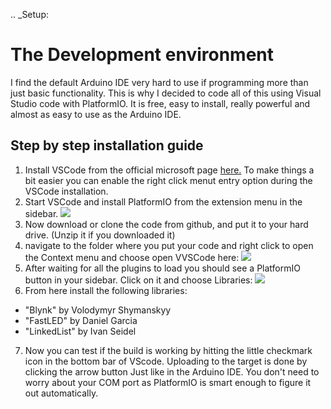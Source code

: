 .. _Setup:

# The Development environment

I find the default Arduino IDE very hard to use if programming more than just basic functionality. This is why I decided to code all of this using Visual Studio code with PlatformIO.
It is free, easy to install, really powerful and almost as easy to use as the Arduino IDE.

## Step by step installation guide
1. Install VSCode from the official microsoft page [here.](https://code.visualstudio.com/)
To make things a bit easier you can enable the right click menut entry option during the VSCode installation.
2. Start VSCode and install PlatformIO from the extension menu in the sidebar.
![](../images/PlatformIO-Install.jpg)
3. Now download or clone the code from github, and put it to your hard drive. (Unzip it if you downloaded it)
4. navigate to the folder where you put your code and right click to open the Context menu and choose open VVSCode here:
![](../images/Open-VSCode.jpg)
5. After waiting for all the plugins to load you should see a PlatformIO button in your sidebar. Click on it and choose Libraries:
![](../images/PlatformIO-Libraries.jpg)
6. From here install the following libraries:
 * "Blynk" by Volodymyr Shymanskyy
 * "FastLED" by Daniel Garcia
 * "LinkedList" by Ivan Seidel
7. Now you can test if the build is working by hitting the little checkmark icon in the bottom bar of VScode. Uploading to the target is done by clicking the arrow button Just like in the Arduino IDE. You don't need to worry about your COM port as PlatformIO is smart enough to figure it out automatically.